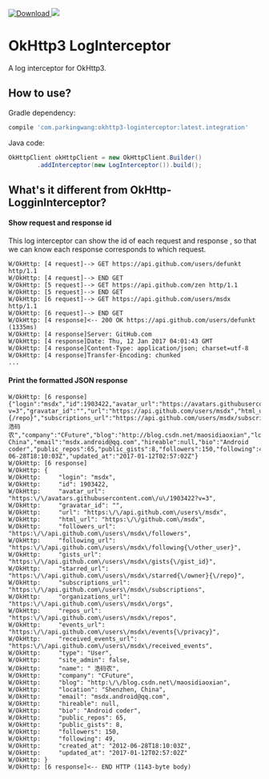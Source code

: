 [ ![Download](https://api.bintray.com/packages/parkingwang/maven/OkHttp3-LogInterceptor/images/download.svg) ](https://bintray.com/parkingwang/maven/OkHttp3-LogInterceptor/_latestVersion)
<a href="http://www.methodscount.com/?lib=com.parkingwang%3Aokhttp3-loginterceptor%3A0.4"><img src="https://img.shields.io/badge/Methods%20and%20size-99%20|%2011%20KB-e91e63.svg"/></a>

OkHttp3 LogInterceptor
===

A log interceptor for OkHttp3.

## How to use?

Gradle dependency:

```groovy
compile 'com.parkingwang:okhttp3-loginterceptor:latest.integration'
```

Java code:
```java
OkHttpClient okHttpClient = new OkHttpClient.Builder()
        .addInterceptor(new LogInterceptor()).build();
```

## What's it different from OkHttp-LogginInterceptor?

#### Show request and response id

This log interceptor can show the id of each request and response , so that we can know each response corresponds to which request.

```
W/OkHttp: [4 request]--> GET https://api.github.com/users/defunkt http/1.1
W/OkHttp: [4 request]--> END GET
W/OkHttp: [5 request]--> GET https://api.github.com/zen http/1.1
W/OkHttp: [5 request]--> END GET
W/OkHttp: [6 request]--> GET https://api.github.com/users/msdx http/1.1
W/OkHttp: [6 request]--> END GET
W/OkHttp: [4 response]<-- 200 OK https://api.github.com/users/defunkt (1335ms)
W/OkHttp: [4 response]Server: GitHub.com
W/OkHttp: [4 response]Date: Thu, 12 Jan 2017 04:01:43 GMT
W/OkHttp: [4 response]Content-Type: application/json; charset=utf-8
W/OkHttp: [4 response]Transfer-Encoding: chunked
...
```

#### Print the formatted JSON response

```
W/OkHttp: [6 response]{"login":"msdx","id":1903422,"avatar_url":"https://avatars.githubusercontent.com/u/1903422?v=3","gravatar_id":"","url":"https://api.github.com/users/msdx","html_url":"https://github.com/msdx","followers_url":"https://api.github.com/users/msdx/followers","following_url":"https://api.github.com/users/msdx/following{/other_user}","gists_url":"https://api.github.com/users/msdx/gists{/gist_id}","starred_url":"https://api.github.com/users/msdx/starred{/owner}{/repo}","subscriptions_url":"https://api.github.com/users/msdx/subscriptions","organizations_url":"https://api.github.com/users/msdx/orgs","repos_url":"https://api.github.com/users/msdx/repos","events_url":"https://api.github.com/users/msdx/events{/privacy}","received_events_url":"https://api.github.com/users/msdx/received_events","type":"User","site_admin":false,"name":" 浩码农","company":"CFuture","blog":"http://blog.csdn.net/maosidiaoxian","location":"Shenzhen, China","email":"msdx.android@qq.com","hireable":null,"bio":"Android coder","public_repos":65,"public_gists":8,"followers":150,"following":49,"created_at":"2012-06-28T18:10:03Z","updated_at":"2017-01-12T02:57:02Z"}
W/OkHttp: [6 response]
W/OkHttp: {
W/OkHttp:     "login": "msdx",
W/OkHttp:     "id": 1903422,
W/OkHttp:     "avatar_url": "https:\/\/avatars.githubusercontent.com\/u\/1903422?v=3",
W/OkHttp:     "gravatar_id": "",
W/OkHttp:     "url": "https:\/\/api.github.com\/users\/msdx",
W/OkHttp:     "html_url": "https:\/\/github.com\/msdx",
W/OkHttp:     "followers_url": "https:\/\/api.github.com\/users\/msdx\/followers",
W/OkHttp:     "following_url": "https:\/\/api.github.com\/users\/msdx\/following{\/other_user}",
W/OkHttp:     "gists_url": "https:\/\/api.github.com\/users\/msdx\/gists{\/gist_id}",
W/OkHttp:     "starred_url": "https:\/\/api.github.com\/users\/msdx\/starred{\/owner}{\/repo}",
W/OkHttp:     "subscriptions_url": "https:\/\/api.github.com\/users\/msdx\/subscriptions",
W/OkHttp:     "organizations_url": "https:\/\/api.github.com\/users\/msdx\/orgs",
W/OkHttp:     "repos_url": "https:\/\/api.github.com\/users\/msdx\/repos",
W/OkHttp:     "events_url": "https:\/\/api.github.com\/users\/msdx\/events{\/privacy}",
W/OkHttp:     "received_events_url": "https:\/\/api.github.com\/users\/msdx\/received_events",
W/OkHttp:     "type": "User",
W/OkHttp:     "site_admin": false,
W/OkHttp:     "name": " 浩码农",
W/OkHttp:     "company": "CFuture",
W/OkHttp:     "blog": "http:\/\/blog.csdn.net\/maosidiaoxian",
W/OkHttp:     "location": "Shenzhen, China",
W/OkHttp:     "email": "msdx.android@qq.com",
W/OkHttp:     "hireable": null,
W/OkHttp:     "bio": "Android coder",
W/OkHttp:     "public_repos": 65,
W/OkHttp:     "public_gists": 8,
W/OkHttp:     "followers": 150,
W/OkHttp:     "following": 49,
W/OkHttp:     "created_at": "2012-06-28T18:10:03Z",
W/OkHttp:     "updated_at": "2017-01-12T02:57:02Z"
W/OkHttp: }
W/OkHttp: [6 response]<-- END HTTP (1143-byte body)
```
